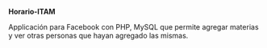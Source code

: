 **Horario-ITAM**

Applicación para Facebook con PHP, MySQL que permite agregar materias y ver otras personas que hayan agregado las mismas.
